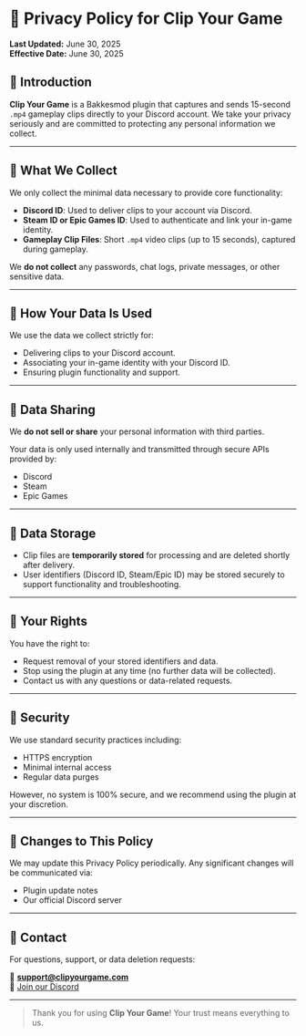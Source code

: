 # 📜 Privacy Policy for Clip Your Game

**Last Updated:** June 30, 2025  
**Effective Date:** June 30, 2025

## 🔹 Introduction

**Clip Your Game** is a Bakkesmod plugin that captures and sends 15-second `.mp4` gameplay clips directly to your Discord account. We take your privacy seriously and are committed to protecting any personal information we collect.

---

## 🔹 What We Collect

We only collect the minimal data necessary to provide core functionality:

- **Discord ID**: Used to deliver clips to your account via Discord.
- **Steam ID or Epic Games ID**: Used to authenticate and link your in-game identity.
- **Gameplay Clip Files**: Short `.mp4` video clips (up to 15 seconds), captured during gameplay.

We **do not collect** any passwords, chat logs, private messages, or other sensitive data.

---

## 🔹 How Your Data Is Used

We use the data we collect strictly for:

- Delivering clips to your Discord account.
- Associating your in-game identity with your Discord ID.
- Ensuring plugin functionality and support.

---

## 🔹 Data Sharing

We **do not sell or share** your personal information with third parties.

Your data is only used internally and transmitted through secure APIs provided by:
- Discord
- Steam
- Epic Games

---

## 🔹 Data Storage

- Clip files are **temporarily stored** for processing and are deleted shortly after delivery.
- User identifiers (Discord ID, Steam/Epic ID) may be stored securely to support functionality and troubleshooting.

---

## 🔹 Your Rights

You have the right to:

- Request removal of your stored identifiers and data.
- Stop using the plugin at any time (no further data will be collected).
- Contact us with any questions or data-related requests.

---

## 🔹 Security

We use standard security practices including:

- HTTPS encryption
- Minimal internal access
- Regular data purges

However, no system is 100% secure, and we recommend using the plugin at your discretion.

---

## 🔹 Changes to This Policy

We may update this Privacy Policy periodically. Any significant changes will be communicated via:
- Plugin update notes
- Our official Discord server

---

## 🔹 Contact

For questions, support, or data deletion requests:

📧 **support@clipyourgame.com**  
💬 [Join our Discord](https://discord.gg/YOURSERVER)

---

> Thank you for using **Clip Your Game**! Your trust means everything to us.
